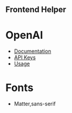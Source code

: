 ## Frontend Helper

# OpenAI

- [Documentation](https://platform.openai.com/docs/introduction)
- [API Keys](https://platform.openai.com/account/api-keys)
- [Usage](https://platform.openai.com/account/usage)

# Fonts

- Matter,sans-serif
